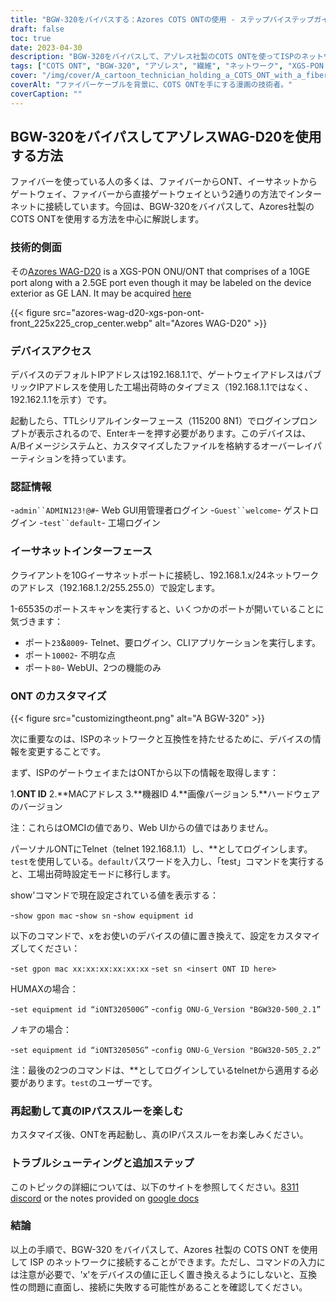```yaml
---
title: "BGW-320をバイパスする：Azores COTS ONTの使用 - ステップバイステップガイド"
draft: false
toc: true
date: 2023-04-30
description: "BGW-320をバイパスして、アゾレス社製のCOTS ONTを使ってISPのネットワークに接続する方法を、この簡単なガイドでご紹介します。"
tags: ["COTS ONT", "BGW-320", "アゾレス", "繊維", "ネットワーク", "XGS-PON（エックスジーエスポン", "イーサネット", "IPパススルー", "カスタム化", "ISP", "アイディー", "MACアドレス", "機器ID", "イメージバージョン", "ハードウェアバージョン", "テルネット", "CLIアプリケーション", "ウェブGUI", "ファクトリーコンフィグレーションモード", "相性問題"]
cover: "/img/cover/A_cartoon_technician_holding_a_COTS_ONT_with_a_fiber_cable.png"
coverAlt: "ファイバーケーブルを背景に、COTS ONTを手にする漫画の技術者。"
coverCaption: ""
---
```


## BGW-320をバイパスしてアゾレスWAG-D20を使用する方法

ファイバーを使っている人の多くは、ファイバーからONT、イーサネットからゲートウェイ、ファイバーから直接ゲートウェイという2通りの方法でインターネットに接続しています。今回は、BGW-320をバイパスして、Azores社製のCOTS ONTを使用する方法を中心に解説します。

### 技術的側面

その[Azores WAG-D20](https://cdn.shopifycdn.net/s/files/1/0280/5153/8029/files/Azores_Product_Specification_-_WAG-D20_v0.6.pdf?v=1604914153) is a XGS-PON ONU/ONT that comprises of a 10GE port along with a 2.5GE port even though it may be labeled on the device exterior as GE LAN. It may be acquired [here](https://www.balticnetworks.com/products/azores-1x-10gbe-1x-2-5gbe-intel-based-xgspon-ont)

{{< figure src="azores-wag-d20-xgs-pon-ont-front_225x225_crop_center.webp" alt="Azores WAG-D20" >}}

### デバイスアクセス

デバイスのデフォルトIPアドレスは192.168.1.1で、ゲートウェイアドレスはパブリックIPアドレスを使用した工場出荷時のタイプミス（192.168.1.1ではなく、192.162.1.1を示す）です。

起動したら、TTLシリアルインターフェース（115200 8N1）でログインプロンプトが表示されるので、Enterキーを押す必要があります。このデバイスは、A/Bイメージシステムと、カスタマイズしたファイルを格納するオーバーレイパーティションを持っています。
 
### 認証情報

-`admin``ADMIN123!@#`- Web GUI用管理者ログイン
-`Guest``welcome`- ゲストログイン
-`test``default`- 工場ログイン

### イーサネットインターフェース

クライアントを10Gイーサネットポートに接続し、192.168.1.x/24ネットワークのアドレス（192.168.1.2/255.255.0）で設定します。

1-65535のポートスキャンを実行すると、いくつかのポートが開いていることに気づきます：

- ポート`23`&`8009`- Telnet、要ログイン、CLIアプリケーションを実行します。
- ポート`10002`- 不明な点
- ポート`80`- WebUI、2つの機能のみ

### ONT のカスタマイズ

{{< figure src="customizingtheont.png" alt="A BGW-320" >}}

次に重要なのは、ISPのネットワークと互換性を持たせるために、デバイスの情報を変更することです。

まず、ISPのゲートウェイまたはONTから以下の情報を取得します：

1.**ONT ID**
2.**MACアドレス
3.**機器ID
4.**画像バージョン
5.**ハードウェアのバージョン

注：これらはOMCIの値であり、Web UIからの値ではありません。

パーソナルONTにTelnet（telnet 192.168.1.1）し、**としてログインします。`test`を使用している。`default`パスワードを入力し、「test」コマンドを実行すると、工場出荷時設定モードに移行します。

show'コマンドで現在設定されている値を表示する：

-`show gpon mac`
-`show sn`
-`show equipment id`

以下のコマンドで、xをお使いのデバイスの値に置き換えて、設定をカスタマイズしてください：

-`set gpon mac xx:xx:xx:xx:xx:xx`
-`set sn <insert ONT ID here>`

HUMAXの場合：

-`set equipment id “iONT320500G”`
-`config ONU-G_Version "BGW320-500_2.1”`

ノキアの場合：

-`set equipment id “iONT320505G”`
-`config ONU-G_Version "BGW320-505_2.2”`

注：最後の2つのコマンドは、**としてログインしているtelnetから適用する必要があります。`test`のユーザーです。

### 再起動して真のIPパススルーを楽しむ

カスタマイズ後、ONTを再起動し、真のIPパススルーをお楽しみください。

### トラブルシューティングと追加ステップ
このトピックの詳細については、以下のサイトを参照してください。[8311 discord](https://discord.gg/XbTWBbSG4p) or the notes provided on [google docs](https://docs.google.com/document/d/13gucfDOf8X9ptkj5BOg12V0xcqqDZDnvROJpW5CIpJ4/)

### 結論

以上の手順で、BGW-320 をバイパスして、Azores 社製の COTS ONT を使用して ISP のネットワークに接続することができます。ただし、コマンドの入力には注意が必要で、'x'をデバイスの値に正しく置き換えるようにしないと、互換性の問題に直面し、接続に失敗する可能性があることを確認してください。



